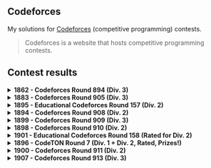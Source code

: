 ## Codeforces

My solutions for [Codeforces](https://codeforces.com) (competitive programming) contests.

> Codeforces is a website that hosts competitive programming contests.

## Contest results

<details>
  <summary>
    <b>1862 - Codeforces Round 894 (Div. 3)</b>
  </summary>

  - [1862 - Codeforces Round 894 (Div. 3)](https://codeforces.com/contest/1862)
  - Final standing: **10802<sup>nd</sup> / 12214**
  - Score: **2**, Penalty: **68**
  - Rating change: **+422** _(now 422, newbie)_

  | Problem | Solved time + Penalties | Solution |
  |--|--|--|
  | A - [Gift Carpet](https://codeforces.com/contest/1862/problem/A) | ✅ 00:25 | [Carpet.js](Contests/1862_Round894_Div3/Carpet.js) |
  | B - [Sequence Game](https://codeforces.com/contest/1862/problem/B) | ✅ 00:43 | [Sequence.js](Contests/1862_Round894_Div3/Sequence.js) |
  | C - [Flower City Fence](https://codeforces.com/contest/1862/problem/C) | ❌ -1 penalty | [Fence.js](Contests/1862_Round894_Div3/Fence.js) |
  | D - [Ice Cream Balls](https://codeforces.com/contest/1862/problem/D) | - | - |
  | E - [Kolya and Movie Theatre](https://codeforces.com/contest/1862/problem/E) | - | - |
  | F - [Magic Will Save the World](https://codeforces.com/contest/1862/problem/F) | ❌ -5 penalties | [Magic.js](Contests/1862_Round894_Div3/Magic.js) |
  | G - [The Great Equalizer](https://codeforces.com/contest/1862/problem/G) | - | - |

</details>

<details>
  <summary>
    <b>1883 - Codeforces Round 905 (Div. 3)</b>
  </summary>

  - [1883 - Codeforces Round 905 (Div. 3)](https://codeforces.com/contest/1883)
  - Final standing: **7549<sup>th</sup> / 12530**
  - Score: **1276**
  - Rating change: **+269** _(now 691, newbie)_

  | Problem | Solved time + Penalties | Solution |
  |--|--|--|
  | A - [Morning](https://codeforces.com/contest/1883/problem/A) | ✅ 00:26 | [A.py](Contests/1883_Round905_Div3/A.py) |
  | B - [Chemistry](https://codeforces.com/contest/1883/problem/B) | ✅ 00:43 | [B.py](Contests/1883_Round905_Div3/B.py) |
  | C - [Raspberries](https://codeforces.com/contest/1883/problem/C) | - | - |
  | D - [In Love](https://codeforces.com/contest/1883/problem/D) | ❌ -3 penalty | [D.py](Contests/1883_Round905_Div3/D.py) |
  | E - [Look Back](https://codeforces.com/contest/1883/problem/E) | - | - |
  | F - [You Are So Beautiful](https://codeforces.com/contest/1883/problem/F) | - | - |
  | G1 - [Dances (Easy version)](https://codeforces.com/contest/1883/problem/G1) | ❌ -2 penalty | [G1.py](Contests/1883_Round905_Div3/G1.py) |
  | G2 - [Dances (Hard Version)](https://codeforces.com/contest/1883/problem/G2) | - | - |

</details>

<details>
  <summary>
    <b>1895 - Educational Codeforces Round 157 (Div. 2)</b>
  </summary>

  - [1895 - Educational Codeforces Round 157 (Div. 2)](https://codeforces.com/contest/1895)
  - Final standing: **11234<sup>th</sup> / 14520**
  - Score: **1**, Penalty: **5**
  - Rating change: **+153** _(now 844, newbie)_

  | Problem | Solved time + Penalties | Solution |
  |--|--|--|
  | A - [Treasure Chest](https://codeforces.com/contest/1895/problem/A) | ✅ 00:05 | [A.py](Contests/1895_Educational_Round157_Div2/A.py) |
  | B - [Points and Minimum Distance](https://codeforces.com/contest/1895/problem/B) | ❌ -1 penalty | [B.py](Contests/1895_Educational_Round157_Div2/B.py) |
  | C - [Torn Lucky Ticket](https://codeforces.com/contest/1895/problem/C) | ❌ -4 penalty | [C.py](Contests/1895_Educational_Round157_Div2/C.py) |
  | D - [XOR Construction](https://codeforces.com/contest/1895/problem/D) | ❌ -5 penalty | [D.py](Contests/1895_Educational_Round157_Div2/D.py) |
  | E - [Infinite Card Game](https://codeforces.com/contest/1895/problem/E) | - | - |
  | F - [Fancy Arrays](https://codeforces.com/contest/1895/problem/F) | - | - |
  | G - [Two Characters, Two Colors](https://codeforces.com/contest/1895/problem/G) | - | - |

</details>

<details>
  <summary>
    <b>1894 - Codeforces Round 908 (Div. 2)</b>
  </summary>

  - [1894 - Codeforces Round 908 (Div. 2)](https://codeforces.com/contest/1894)
  - Final standing: **6964<sup>th</sup> / 10238**
  - Score: **466**
  - Rating change: **+108** _(now 952, newbie)_

  | Problem | Solved time + Penalties | Solution |
  |--|--|--|
  | A - [Secret Sport](https://codeforces.com/contest/1894/problem/A) | ✅ 00:17 | [A.py](Contests/1894_Round908_Div2/A.py) |
  | B - [Two Out of Three](https://codeforces.com/contest/1894/problem/B) | - | - |
  | C - [Anonymous Informant](https://codeforces.com/contest/1894/problem/C) | - | - |
  | D - [Neutral Tonality](https://codeforces.com/contest/1894/problem/D) | - | - |
  | E - [Freedom of Choice](https://codeforces.com/contest/1894/problem/E) | - | - |

</details>

<details>
  <summary>
    <b>1899 - Codeforces Round 909 (Div. 3)</b>
  </summary>

  - [1899 - Codeforces Round 909 (Div. 3)](https://codeforces.com/contest/1899)
  - Final standing: **3135<sup>th</sup> / 9716**
  - Score: **4**, Penalty: **163**
  - Rating change: **+175** _(now 1127, newbie)_

  | Problem | Solved time + Penalties | Solution |
  |--|--|--|
  | A - [Game with Integers](https://codeforces.com/contest/1899/problem/A) | ✅ 00:05 | [A.py](Contests/1899_Round909_Div3/A.py) |
  | B - [250 Thousand Tons of TNT](https://codeforces.com/contest/1899/problem/B) | ✅ 00:29 | [B.py](Contests/1899_Round909_Div3/B.py) |
  | C - [Yarik and Array](https://codeforces.com/contest/1899/problem/C) | ✅ 00:46 | [C.py](Contests/1899_Round909_Div3/C.py) |
  | D - [Yarik and Musical Notes](https://codeforces.com/contest/1899/problem/D) | ❌ -3 penalty | [D.py](Contests/1899_Round909_Div3/D.py) |
  | E - [Queue Sort](https://codeforces.com/contest/1899/problem/E) | ✅ 01:13 (-1 Penalty) | [E.py](Contests/1899_Round909_Div3/E.py) |
  | F - [Alex's whims](https://codeforces.com/contest/1899/problem/F) | - | - |
  | G - [Unusual Entertainment](https://codeforces.com/contest/1899/problem/G) | - | - |

</details>

<details>
  <summary>
    <b>1898 - Codeforces Round 910 (Div. 2)</b>
  </summary>

  - [1898 - Codeforces Round 910 (Div. 2)](https://codeforces.com/contest/1898)
  - Final standing: **3847<sup>th</sup> / 8026**
  - Score: **476**
  - Rating change: **+57** _(now 1184, newbie)_

  | Problem | Solved time + Penalties | Solution |
  |--|--|--|
  | A - [Milica and String](https://codeforces.com/contest/1898/problem/A) | ✅ 00:12 | [A.py](Contests/1898_Round910_Div2/A.py) |
  | B - [Milena and Admirer](https://codeforces.com/contest/1898/problem/B) | - | [B.py](Contests/1898_Round910_Div2/B.py) |
  | C - [Colorful Grid](https://codeforces.com/contest/1898/problem/C) | - | - |
  | D - [Absolute Beauty](https://codeforces.com/contest/1898/problem/D) | - | [D.py](Contests/1898_Round910_Div2/D.py) |
  | E - [Sofia and Strings](https://codeforces.com/contest/1898/problem/E) | ❌ -5 penalty | [E.py](Contests/1898_Round910_Div2/E.py) |
  | F - [Vova Escapes the Matrix](https://codeforces.com/contest/1898/problem/F) | - | - |

</details>

<details>
  <summary>
    <b>1901 - Educational Codeforces Round 158 (Rated for Div. 2)</b>
  </summary>

  - [1901 - Educational Codeforces Round 158 (Rated for Div. 2)](https://codeforces.com/contest/1901)
  - Final standing: **6907<sup>th</sup> / 11914**
  - Score: **1**, Penalty: **8**
  - Rating change: **-34** _(now 1150, newbie)_

  | Problem | Solved time + Penalties | Solution |
  |--|--|--|
  | A - [Line Trip](https://codeforces.com/contest/1901/problem/A) | ✅ 00:08 | [A.py](Contests/1901_Educational_Round158_Div2/A.py) |
  | B - [Chip and Ribbon](https://codeforces.com/contest/1901/problem/B) | ❌ -1 penalty | [B.py](Contests/1901_Educational_Round158_Div2/B.py) |
  | C - [Add, Divide and Floor](https://codeforces.com/contest/1901/problem/C) | ❌ -2 penalty | [C.py](Contests/1901_Educational_Round158_Div2/C.py) |
  | D - [Yet Another Monster Fight](https://codeforces.com/contest/1901/problem/D) | ❌ -2 penalty | [D.py](Contests/1901_Educational_Round158_Div2/D.py) |
  | E - [Compressed Tree](https://codeforces.com/contest/1901/problem/E) | - | - |
  | F - [Landscaping](https://codeforces.com/contest/1901/problem/F) | - | - |

</details>

<details>
  <summary>
    <b>1896 - CodeTON Round 7 (Div. 1 + Div. 2, Rated, Prizes!)</b>
  </summary>

  - [1896 - CodeTON Round 7 (Div. 1 + Div. 2, Rated, Prizes!)](https://codeforces.com/contest/1896)
  - Final standing: **5752<sup>th</sup> / 9394**
  - Score: **1256**
  - Rating change: **-14** _(now 1136, newbie)_

  | Problem | Solved time + Penalties | Solution |
  |--|--|--|
  | A - [Jagged Swaps](https://codeforces.com/contest/1896/problem/A) | ✅ 00:07 | [A.py](Contests/1896_CodeTON_Round7_Div2/A.py) |
  | B - [AB Flipping](https://codeforces.com/contest/1896/problem/B) | ✅ 00:26 | [B.py](Contests/1896_CodeTON_Round7_Div2/B.py) |
  | C - [Matching Arrays](https://codeforces.com/contest/1896/problem/C) | ❌ -4 penalty | [C.py](Contests/1896_CodeTON_Round7_Div2/C.py) [C.cpp](Contests/1896_CodeTON_Round7_Div2/C.cpp) |
  | D - [Ones and Twos](https://codeforces.com/contest/1896/problem/D) | ❌ -1 penalty | [D.cpp](Contests/1896_CodeTON_Round7_Div2/D.cpp) |
  | E - [Permutation Sorting](https://codeforces.com/contest/1896/problem/E) | - | - |
  | F - [Bracket Xoring](https://codeforces.com/contest/1896/problem/F) | - | - |
  | G - [Pepe Racing](https://codeforces.com/contest/1896/problem/F) | - | - |
  | H1 - [Cyclic Hamming (Easy Version)](https://codeforces.com/contest/1896/problem/H1) | - | - |
  | H2 - [Cyclic Hamming (Hard Version)](https://codeforces.com/contest/1896/problem/H2) | - | - |

</details>

<details>
  <summary>
    <b>1900 - Codeforces Round 911 (Div. 2)</b>
  </summary>

  - [1900 - Codeforces Round 911 (Div. 2)](https://codeforces.com/contest/1900)
  - Final standing: **8788<sup>th</sup> / 9791**
  - Score: **370**
  - Rating change: **-97** _(now 1039 newbie)_

  | Problem | Solved time + Penalties | Solution |
  |--|--|--|
  | A - [Cover in Water](https://codeforces.com/contest/1900/problem/A) | ✅ 00:40 | [A.py](Contests/1900_Round911_Div2/A.py) |
  | B - [Laura and Operations](https://codeforces.com/contest/1900/problem/B) | ❌ -5 penalty | [B.py](Contests/1900_Round911_Div2/B.py) |
  | C - [Anji's Binary Tree](https://codeforces.com/contest/1900/problem/C) | ❌ -4 penalty | [C.py](Contests/1900_Round911_Div2/C.py) [C.cpp](Contests/1900_Round911_Div2/C.cpp) |
  | D - [Small GCD](https://codeforces.com/contest/1900/problem/D) | - | - |
  | E - [Transitive Graph](https://codeforces.com/contest/1900/problem/E) | - | - |
  | F - [Local Deletions](https://codeforces.com/contest/1900/problem/F) | - | - |

</details>

<details>
  <summary>
    <b>1907 - Codeforces Round 913 (Div. 3)</b>
  </summary>

  - [1907 - Codeforces Round 913 (Div. 3)](https://codeforces.com/contest/1907)
  - Final standing: **3348<sup>th</sup> / 10299**
  - Score: **3**, Penalty: **79**
  - Rating change: **+95** _(now 1134 newbie)_

  | Problem | Solved time + Penalties | Solution |
  |--|--|--|
  | A - [Rook](https://codeforces.com/contest/1907/problem/A) | ✅ 00:05 | [A.py](Contests/1907_Round913_Div3/A.py) |
  | B - [YetnotherrokenKeoard](https://codeforces.com/contest/1907/problem/B) | ✅ 00:12 | [B.py](Contests/1907_Round913_Div3/B.py) |
  | C - [Removal of Unattractive Pairs](https://codeforces.com/contest/1907/problem/C) | ✅ 00:52 (-1 penalty) | [C.py](Contests/1907_Round913_Div3/C.py) |
  | D - [Jumping Through Segments](https://codeforces.com/contest/1907/problem/D) | ❌ -2 penalty | [D.py](Contests/1907_Round913_Div3/D.py) |
  | E - [Good Triples](https://codeforces.com/contest/1907/problem/E) | - | - |
  | F - [Shift and Reverse](https://codeforces.com/contest/1907/problem/F) | - | - |
  | G - [Lights](https://codeforces.com/contest/1907/problem/G) | - | - |

</details>

